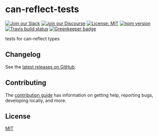 # can-reflect-tests

[![Join our Slack](https://img.shields.io/badge/slack-join%20chat-611f69.svg)](https://www.bitovi.com/community/slack?utm_source=badge&utm_medium=badge&utm_campaign=pr-badge&utm_content=badge)
[![Join our Discourse](https://img.shields.io/discourse/https/forums.bitovi.com/posts.svg)](https://forums.bitovi.com/?utm_source=badge&utm_medium=badge&utm_campaign=pr-badge&utm_content=badge)
[![License: MIT](https://img.shields.io/badge/license-MIT-blue.svg)](https://github.com/canjs/can-reflect-tests/blob/master/LICENSE)
[![npm version](https://badge.fury.io/js/can-reflect-tests.svg)](https://www.npmjs.com/package/can-reflect-tests)
[![Travis build status](https://travis-ci.org/canjs/can-reflect-tests.svg?branch=master)](https://travis-ci.org/canjs/can-reflect-tests)
[![Greenkeeper badge](https://badges.greenkeeper.io/canjs/can-reflect-tests.svg)](https://greenkeeper.io/)

tests for can-reflect types

## Changelog

See the [latest releases on GitHub](https://github.com/canjs/can-reflect-tests/releases).

## Contributing

The [contribution guide](https://github.com/canjs/can-reflect-tests/blob/master/CONTRIBUTING.md) has information on getting help, reporting bugs, developing locally, and more.

## License

[MIT](https://github.com/canjs/can-reflect-tests/blob/master/LICENSE)
